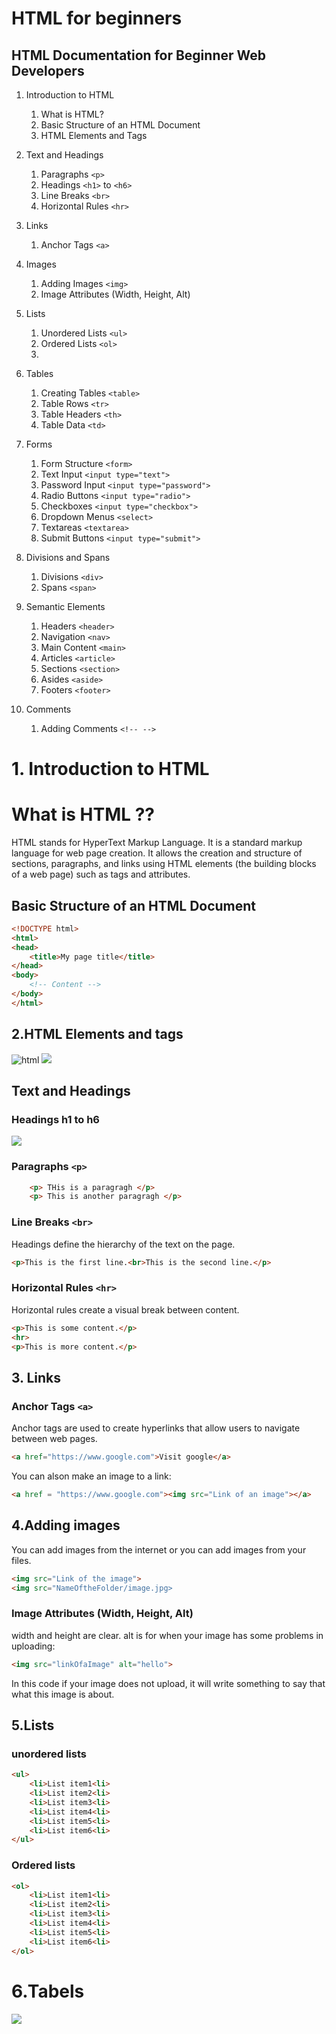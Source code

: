 # HTML for beginners

## HTML Documentation for Beginner Web Developers

1. Introduction to HTML
   1. What is HTML?
   2. Basic Structure of an HTML Document
   3. HTML Elements and Tags

2. Text and Headings
   1. Paragraphs `<p>`
   2. Headings `<h1>` to `<h6>`
   3. Line Breaks `<br>`
   4. Horizontal Rules `<hr>`

3. Links
   1. Anchor Tags `<a>`


4. Images
   1. Adding Images `<img>`
   2. Image Attributes (Width, Height, Alt)

5. Lists
   1. Unordered Lists `<ul>`
   2. Ordered Lists `<ol>`
   3. 
6. Tables
   1. Creating Tables `<table>`
   2. Table Rows `<tr>`
   3. Table Headers `<th>`
   4. Table Data `<td>`

7. Forms
   1. Form Structure `<form>`
   2. Text Input `<input type="text">`
   3. Password Input `<input type="password">`
   4. Radio Buttons `<input type="radio">`
   5. Checkboxes `<input type="checkbox">`
   6. Dropdown Menus `<select>`
   7. Textareas `<textarea>`
   8. Submit Buttons `<input type="submit">`

8. Divisions and Spans
   1. Divisions `<div>`
   2. Spans `<span>`

9. Semantic Elements
   1. Headers `<header>`
   2. Navigation `<nav>`
   3. Main Content `<main>`
   4. Articles `<article>`
   5. Sections `<section>`
   6. Asides `<aside>`
   7. Footers `<footer>`

10. Comments
    1. Adding Comments `<!-- -->`
      
# 1. Introduction to HTML
# What is HTML ??

HTML stands for HyperText Markup Language. It is a standard markup language for web page creation. It allows the creation and structure of sections, paragraphs, and links using HTML elements (the building blocks of a web page) such as tags and attributes. 


## Basic Structure of an HTML Document
```html
<!DOCTYPE html>
<html>
<head>
    <title>My page title</title>
</head>
<body>
    <!-- Content -->
</body>
</html>
```

## 2.HTML Elements and tags

<img src="https://www.scmgalaxy.com/tutorials/wp-content/uploads/2021/05/html-elements.png" alt="html">
<img src="https://images.slideplayer.com/29/9492814/slides/slide_2.jpg">


## Text and Headings

### Headings h1 to h6

<img src="https://www.schudio.com/wp-content/uploads/2016/10/html-headings.png?x50398">

### Paragraphs `<p>` 

```html
    <p> THis is a paragragh </p>
    <p> This is another paragragh </p>
```

### Line Breaks `<br>` <br>
Headings define the hierarchy of the text on the page.
```html
<p>This is the first line.<br>This is the second line.</p>

```
### Horizontal Rules `<hr>`
Horizontal rules create a visual break between content.
```html
<p>This is some content.</p>
<hr>
<p>This is more content.</p>

```

## 3. Links
### Anchor Tags `<a>`
Anchor tags are used to create hyperlinks that allow users to navigate between web pages.
```html
<a href="https://www.google.com">Visit google</a>
```
You can alson make an image to a link:

```html
<a href = "https://www.google.com"><img src="Link of an image"></a>
```
## 4.Adding images
You can add images from the internet or you can add images from your files.

```html
<img src="Link of the image">
<img src="NameOftheFolder/image.jpg>
```

### Image Attributes (Width, Height, Alt)

width and height are clear. 
alt is for when your image has some problems in uploading:
```html
<img src="linkOfaImage" alt="hello">
```
In this code if your image does not upload, it will write something to say that what this image is about.

## 5.Lists

### unordered lists

```html
<ul>
    <li>List item1<li>
    <li>List item2<li>
    <li>List item3<li>
    <li>List item4<li>
    <li>List item5<li>
    <li>List item6<li>
</ul>
```

### Ordered lists

```html
<ol>
    <li>List item1<li>
    <li>List item2<li>
    <li>List item3<li>
    <li>List item4<li>
    <li>List item5<li>
    <li>List item6<li>
</ol>
```

# 6.Tabels

<img src="https://www.codewithfaraz.com/img/Mastering%20the%20Table%20Tag%20in%20HTML%20A%20Comprehensive%20Guide.jpg">




